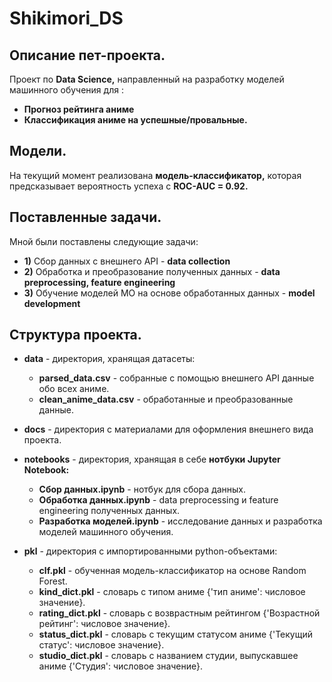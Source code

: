 # Shikimori_DS

## Описание пет-проекта.
Проект по **Data Science,** направленный на разработку моделей машинного обучения для :
  * **Прогноз рейтинга аниме**
  * **Классификация аниме на успешные/провальные.** 

## Модели.
На текущий момент реализована **модель-классификатор,** которая предсказывает вероятность успеха с **ROC-AUC = 0.92.**

## Поставленные задачи.
Мной были поставлены следующие задачи:
  * **1)** Сбор данных с внешнего API - **data collection**
  * **2)** Обработка и преобразование полученных данных - **data preprocessing, feature engineering**
  * **3)** Обучение моделей МО на основе обработанных данных - **model development**
  
## Структура проекта.

* **data** - директория, хранящая датасеты:
   * **parsed_data.csv** - собранные с помощью внешнего API данные обо всех аниме.
   * **clean_anime_data.csv** - обработанные и преобразованные данные.
   
   
 * **docs** - директория с материалами для оформления внешнего вида проекта.
 
 
 * **notebooks** - директория, хранящая в себе **нотбуки Jupyter Notebook:**
   * **Сбор данных.ipynb** - нотбук для сбора данных.
   * **Обработка данных.ipynb** - data preprocessing и feature engineering полученных данных.
   * **Разработка моделей.ipynb** - исследование данных и разработка моделей машинного обучения.
   
* **pkl** - директория с импортированными python-объектами:
  * **clf.pkl** - обученная модель-классификатор на основе Random Forest.
  * **kind_dict.pkl** - словарь с типом аниме {'тип аниме': числовое значение}.
  * **rating_dict.pkl** - словарь с возврастным рейтингом {'Возрастной рейтинг': числовое значение}.
  * **status_dict.pkl** - словарь с текущим статусом аниме {'Текущий статус': числовое значение}.
  * **studio_dict.pkl** - словарь с названием студии, выпускавшее аниме {'Студия': числовое значение}.
   
